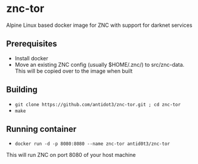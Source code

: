 # znc-tor
Alpine Linux based docker image for ZNC with support for darknet services

## Prerequisites
* Install docker
* Move an existing ZNC config (usually $HOME/.znc/) to src/znc-data. This will be copied over to the image when built

## Building
* ```git clone https://github.com/antidot3/znc-tor.git ; cd znc-tor```
* ```make```

## Running container
* ```docker run -d -p 8080:8080 --name znc-tor antid0t3/znc-tor```

This will run ZNC on port 8080 of your host machine
